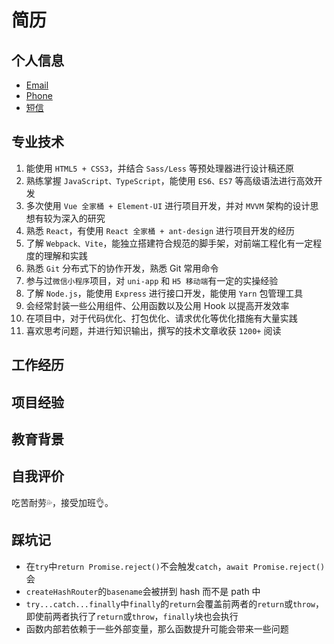 # 简历

## 个人信息

- [Email](mailto:yanglee2421@outlook.com)
- [Phone](tel:18872082421)
- [短信](sms:18872082421?body=我是xxx)

## 专业技术

1. 能使用 `HTML5 + CSS3`，并结合 `Sass/Less` 等预处理器进行设计稿还原
2. 熟练掌握 `JavaScript、TypeScript`，能使用 `ES6、ES7` 等高级语法进行高效开发
3. 多次使用 `Vue 全家桶 + Element-UI` 进行项目开发，并对 `MVVM` 架构的设计思想有较为深入的研究
4. 熟悉 `React`，有使用 `React 全家桶 + ant-design` 进行项目开发的经历
5. 了解 `Webpack、Vite`，能独立搭建符合规范的脚手架，对前端工程化有一定程度的理解和实践
6. 熟悉 `Git` 分布式下的协作开发，熟悉 Git 常用命令
7. 参与过`微信小程序`项目，对 `uni-app` 和 `H5 移动端`有一定的实操经验
8. 了解 `Node.js`，能使用 `Express` 进行接口开发，能使用 `Yarn` 包管理工具
9. 会经常封装一些公用组件、公用函数以及公用 Hook 以提高开发效率
10. 在项目中，对于代码优化、打包优化、请求优化等优化措施有大量实践
11. 喜欢思考问题，并进行知识输出，撰写的技术文章收获 `1200+` 阅读

## 工作经历

## 项目经验

## 教育背景

## 自我评价

吃苦耐劳:sweat_drops:，接受加班:ok_hand:。

## 踩坑记

- 在`try`中`return Promise.reject()`不会触发`catch`，`await Promise.reject()`会
- `createHashRouter`的`basename`会被拼到 hash 而不是 path 中
- `try...catch...finally`中`finally`的`return`会覆盖前两者的`return`或`throw`，即使前两者执行了`return`或`throw`，`finally`块也会执行
- 函数内部若依赖于一些外部变量，那么函数提升可能会带来一些问题
